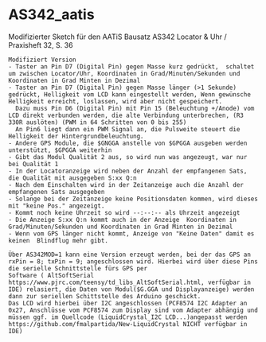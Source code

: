 # AS342_aatis
Modifizierter Sketch für den AATiS Bausatz AS342 Locator &amp; Uhr  / Praxisheft 32, S. 36


    Modifiziert Version
    - Taster an Pin D7 (Digital Pin) gegen Masse kurz gedrückt,  schaltet um zwischen Locator/Uhr, Koordinaten in Grad/Minuten/Sekunden und Koordinaten in Grad Minten in Dezimal
    - Taster an Pin D7 (Digital Pin) gegen Masse länger (>1 Sekunde) gedrückt, Helligkeit vom LCD kann eingestellt werden, Wenn gewünsche Helligkeit erreicht, loslassen, wird aber nicht gespeichert.
      Dazu muss Pin D6 (Digital Pin) mit Pin 15 (Beleuchtung +/Anode) vom LCD direkt verbunden werden, die alte Verbindung unterbrechen, (R3 330R auslöten) (PWM in 64 Schritten von 0 bis 255)
      An Pin6 liegt dann ein PWM Signal an, die Pulsweite steuert die Helligkeit der Hintergrundbeleuchtung.
    - Andere GPS Module, die $GNGGA anstelle von $GPGGA ausgeben werden unterstützt, $GPGGA weiterhin
    - Gibt das Modul Qualität 2 aus, so wird nun was angezeugt, war nur bei Qualität 1
    - In der Locatoranzeige wird neben der Anzahl der empfangenen Sats, die Qualität mit ausgegeben S:xx Q:n
    - Nach dem Einschalten wird in der Zeitanzeige auch die Anzahl der empfangenen Sats ausgegeben
    - Solange bei der Zeitanzeige keine Positionsdaten kommen, wird dieses mit "keine Pos." angezeigt.
    - Kommt noch keine Uhrzeit so wird --:--:-- als Uhrzeit angezeigt
    - Die Anzeige S:xx Q:n kommt auch in der Anzeige  Koordinaten in Grad/Minuten/Sekunden und Koordinaten in Grad Minten in Dezimal
    - Wenn vom GPS länger nicht kommt, Anzeige von "Keine Daten" damit es keinen  Blindflug mehr gibt.
    
    Über AS342MOD=1 kann eine Version erzeugt werden, bei der das GPS an rxPin = 8; txPin = 9; angeschlossen wird. Hierbei wird über diese Pins die serielle Schnittstelle fürs GPS per
    Software ( AltSoftSerial https://www.pjrc.com/teensy/td_libs_AltSoftSerial.html, verfügbar in IDE) relasiert, die Daten von Modul($G.GGA und Displayanzeige) werden dann zur seriellen Schittstelle des Arduino geschickt.
    Das LCD wird hierbei über I2C angeschlossen (PCF8574 I2C Adapter an 0x27, Anschlüsse vom PCF8574 zum Display sind vom Adapter abhängig und müssen ggf. im Quellcode (LiquidCrystal_I2C LCD...)angepasst werden
    https://github.com/fmalpartida/New-LiquidCrystal NICHT verfügbar in IDE) 
